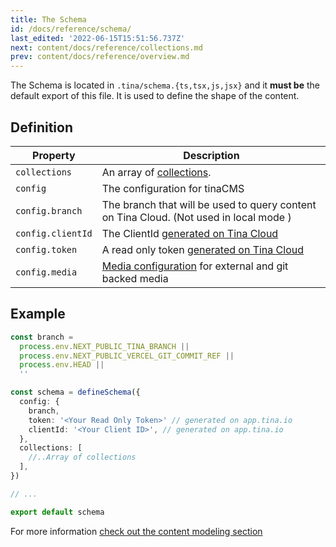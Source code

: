 ```yaml
---
title: The Schema
id: /docs/reference/schema/
last_edited: '2022-06-15T15:51:56.737Z'
next: content/docs/reference/collections.md
prev: content/docs/reference/overview.md
---
```


The Schema is located in `.tina/schema.{ts,tsx,js,jsx}` and it **must be** the default export of this file. It is used to define the shape of the content.

## Definition

| Property          | Description                                                                                        |
| ----------------- | -------------------------------------------------------------------------------------------------- |
| `collections`     | An array of [collections](/docs/reference/collections/).                                           |
| `config`          | The configuration for tinaCMS                                                                      |
| `config.branch`   | The branch that will be used to query content on Tina Cloud. (Not used in local mode )             |
| `config.clientId` | The ClientId [generated on Tina Cloud](/docs/tina-cloud/dashboard/)                                |
| `config.token`    | A read only token [generated on Tina Cloud](/docs/tina-cloud/dashboard/projects/#read-only-tokens) |
| `config.media`    | [Media configuration](/docs/reference/media/overview/) for external and git backed media           |

## Example

```ts
const branch =
  process.env.NEXT_PUBLIC_TINA_BRANCH ||
  process.env.NEXT_PUBLIC_VERCEL_GIT_COMMIT_REF ||
  process.env.HEAD ||
  ''

const schema = defineSchema({
  config: {
    branch,
    token: '<Your Read Only Token>' // generated on app.tina.io
    clientId: '<Your Client ID>', // generated on app.tina.io
  },
  collections: [
    //..Array of collections
  ],
})

// ...

export default schema
```

For more information [check out the content modeling section](/docs/schema/)
